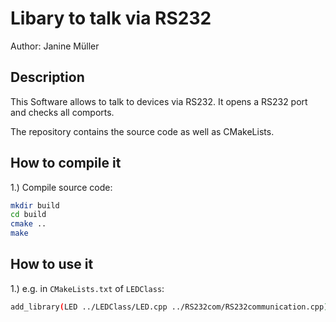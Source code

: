 # Libary to talk via RS232
 Author: Janine Müller

## Description
This Software allows to talk to devices via RS232. 
It opens a RS232 port and checks all comports.

The repository contains the source code as well as CMakeLists.

## How to compile it

1.) Compile source code:

```bash
mkdir build
cd build
cmake ..
make
```

## How to use it

1.) e.g. in `CMakeLists.txt` of `LEDClass`:

```bash
add_library(LED ../LEDClass/LED.cpp ../RS232com/RS232communication.cpp)
```